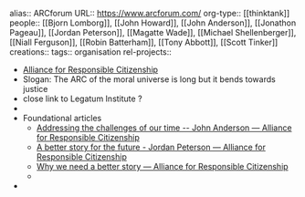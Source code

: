 alias:: ARCforum
URL:: https://www.arcforum.com/
org-type:: [[thinktank]] 
people:: [[Bjorn Lomborg]], [[John Howard]], [[John Anderson]], [[Jonathon Pageau]], [[Jordan Peterson]], [[Magatte Wade]], [[Michael Shellenberger]], [[Niall Ferguson]], [[Robin Batterham]], [[Tony Abbott]], [[Scott Tinker]] 
creations:: 
tags:: organisation
rel-projects::

- [Alliance for Responsible Citizenship](https://www.arcforum.com/)
- Slogan: The ARC of the moral universe is long but it bends towards justice
- close link to Legatum Institute ?
-
- Foundational articles
	- [Addressing the challenges of our time -- John Anderson — Alliance for Responsible Citizenship](https://www.arcforum.com/ideas/addressing-the-challenges-of-our-time)
	- [A better story for the future - Jordan Peterson — Alliance for Responsible Citizenship](https://www.arcforum.com/ideas/a-better-story-for-the-future)
	- [Why we need a better story — Alliance for Responsible Citizenship](https://www.arcforum.com/ideas/why-we-need-a-better-story)
	-
-